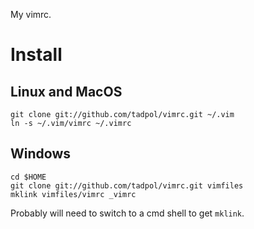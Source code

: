 My vimrc.

# Install

## Linux and MacOS

	git clone git://github.com/tadpol/vimrc.git ~/.vim
	ln -s ~/.vim/vimrc ~/.vimrc

## Windows

	cd $HOME
	git clone git://github.com/tadpol/vimrc.git vimfiles
	mklink vimfiles/vimrc _vimrc

Probably will need to switch to a cmd shell to get `mklink`.

